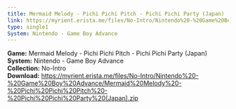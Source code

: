 ```yaml
---
title: Mermaid Melody - Pichi Pichi Pitch - Pichi Pichi Party (Japan)
link: https://myrient.erista.me/files/No-Intro/Nintendo%20-%20Game%20Boy%20Advance/Mermaid%20Melody%20-%20Pichi%20Pichi%20Pitch%20-%20Pichi%20Pichi%20Party%20(Japan).zip
type: single1
System: Nintendo - Game Boy Advance
---
```

<b>Game:</b> Mermaid Melody - Pichi Pichi Pitch - Pichi Pichi Party (Japan)<br>
<b>System:</b> Nintendo - Game Boy Advance<br>
<b>Collection:</b> No-Intro<br>
<b>Download:</b> https://myrient.erista.me/files/No-Intro/Nintendo%20-%20Game%20Boy%20Advance/Mermaid%20Melody%20-%20Pichi%20Pichi%20Pitch%20-%20Pichi%20Pichi%20Party%20(Japan).zip